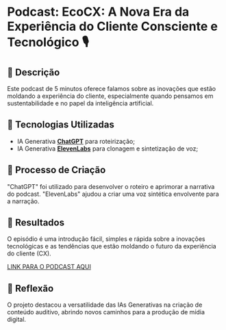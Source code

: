 # Podcast: EcoCX: A Nova Era da Experiência do Cliente Consciente e Tecnológico 🎙️

## 📒 Descrição
Este podcast de 5 minutos oferece falamos sobre as inovações que estão moldando a experiência do cliente, especialmente quando pensamos em sustentabilidade e no papel da inteligência artificial.

## 🤖 Tecnologias Utilizadas
- IA Generativa **[ChatGPT](https://chat.openai.com)** para roteirização;
- IA Generativa **[ElevenLabs](https://www.elevenlabs.io)** para clonagem e sintetização de voz;

## 🧐 Processo de Criação
"ChatGPT" foi utilizado para desenvolver o roteiro e aprimorar a narrativa do podcast. "ElevenLabs" ajudou a criar uma voz sintética envolvente para a narração.

## 🚀 Resultados
O episódio é uma introdução fácil, simples e rápida sobre a inovações tecnológicas e as tendências que estão moldando o futuro da experiência do cliente (CX).

[LINK PARA O PODCAST AQUI](https://github.com/scylaf/curso-DIO/blob/main/ElevenLabs_2025-01-26T21_29_00_Alice_pre_s50_sb75_se0_b_m20-Ep01CXIA.mp3)

## 💭 Reflexão
O projeto destacou a versatilidade das IAs Generativas na criação de conteúdo auditivo, abrindo novos caminhos para a produção de mídia digital.
